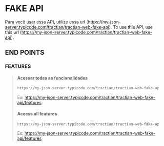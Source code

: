 # FAKE API

Para você usar essa API, utilize essa url (<https://my-json-server.typicode.com/tractian/tractian-web-fake-api>).
To use this API, use this url (<https://my-json-server.typicode.com/tractian/tractian-web-fake-api>).

## END POINTS

### FEATURES

>#### Acessar todas as funcionalidades
>
>``` bash
>https://my-json-server.typicode.com/tractian/tractian-web-fake-api/features
>```
>
>Ex: <https://my-json-server.typicode.com/tractian/tractian-web-fake-api/features>
>
>#### Access all features
>
>``` bash
>https://my-json-server.typicode.com/tractian/tractian-web-fake-api/features
>```
>
>Ex: <https://my-json-server.typicode.com/tractian/tractian-web-fake-api/features>

